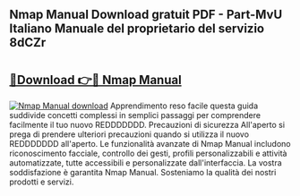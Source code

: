 ## Nmap Manual Download gratuit PDF - Part-MvU Italiano Manuale del proprietario del servizio 8dCZr

# <h2><a href="http://dfcjuw6.blite.top/?on=Nmap+Manual">🔗Download 👉🔴 Nmap Manual</a></h2>

[![Nmap Manual download](https://i.imgur.com/lujVjoI.png)](http://dfcjuw6.blite.top/?on=Nmap+Manual)
Apprendimento reso facile questa guida suddivide concetti complessi in semplici passaggi per comprendere facilmente il tuo nuovo REDDDDDDD. Precauzioni di sicurezza All'aperto si prega di prendere ulteriori precauzioni quando si utilizza il nuovo REDDDDDDD all'aperto. Le funzionalità avanzate di Nmap Manual includono riconoscimento facciale, controllo dei gesti, profili personalizzabili e attività automatizzate, tutte accessibili e personalizzate dall'interfaccia. La vostra soddisfazione è garantita Nmap Manual. Sosteniamo la qualità dei nostri prodotti e servizi.
